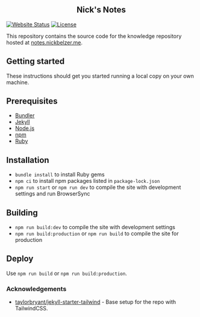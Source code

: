 <h2 align="center">Nick's Notes</h2>

[![Website Status](https://img.shields.io/website?down_color=critical&down_message=down&up_color=success&up_message=online&url=https%3A%2F%2Fnotes.nickbelzer.me)](https://notes.nickbelzer.me)
[![License](https://img.shields.io/badge/license-MIT-blue.svg)](https://opensource.org/licenses/MIT)


This repository contains the source code for the knowledge repository hosted at [notes.nickbelzer.me](https://notes.nickbelzer.me).

## Getting started

These instructions should get you started running a local copy on your own machine.


## Prerequisites
* [Bundler](http://bundler.io/)
* [Jekyll](https://jekyllrb.com/)
* [Node.js](https://nodejs.org/en/)
* [npm](https://www.npmjs.com/)
* [Ruby](https://www.ruby-lang.org/en/)

## Installation
* `bundle install` to install Ruby gems
* `npm ci` to install npm packages listed in `package-lock.json`
* `npm run start` or `npm run dev` to compile the site with development settings and run BrowserSync

## Building
* `npm run build:dev` to compile the site with development settings
* `npm run build:production` or `npm run build` to compile the site for production

## Deploy
Use `npm run build` or `npm run build:production`.

### Acknowledgements
 -  [taylorbryant/jekyll-starter-tailwind](https://github.com/taylorbryant/jekyll-starter-tailwind) - Base setup for the repo with TailwindCSS. 